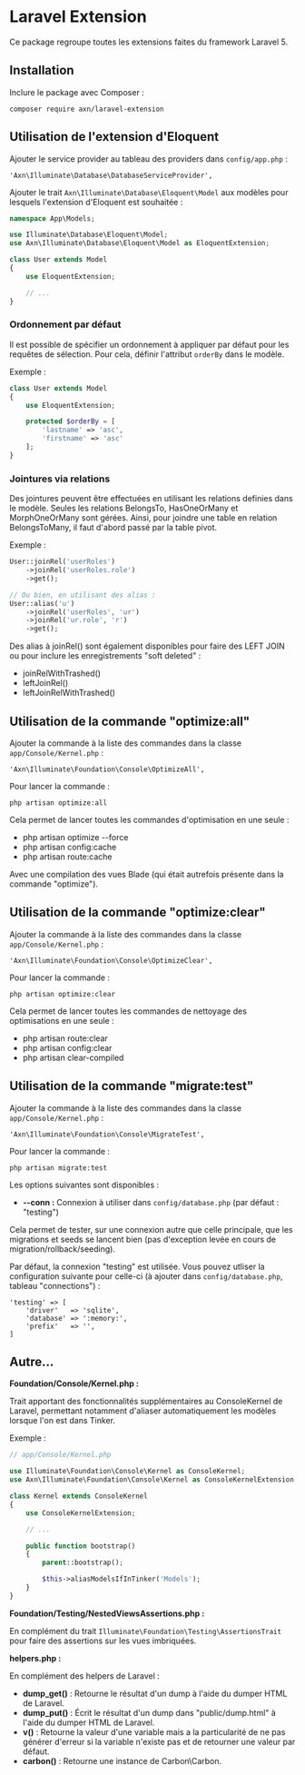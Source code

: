 # Laravel Extension

Ce package regroupe toutes les extensions faites du framework Laravel 5.

## Installation

Inclure le package avec Composer :

```
composer require axn/laravel-extension
```

## Utilisation de l'extension d'Eloquent

Ajouter le service provider au tableau des providers dans `config/app.php` :

```
'Axn\Illuminate\Database\DatabaseServiceProvider',
```

Ajouter le trait `Axn\Illuminate\Database\Eloquent\Model` aux modèles pour lesquels
l'extension d'Eloquent est souhaitée :

```php
namespace App\Models;

use Illuminate\Database\Eloquent\Model;
use Axn\Illuminate\Database\Eloquent\Model as EloquentExtension;

class User extends Model
{
    use EloquentExtension;

    // ...
}
```

### Ordonnement par défaut

Il est possible de spécifier un ordonnement à appliquer par défaut pour les requêtes
de sélection. Pour cela, définir l'attribut `orderBy` dans le modèle.

Exemple :

```php
class User extends Model
{
    use EloquentExtension;

    protected $orderBy = [
        'lastname' => 'asc',
        'firstname' => 'asc'
    ];
}
```

### Jointures via relations

Des jointures peuvent être effectuées en utilisant les relations definies dans le modèle.
Seules les relations BelongsTo, HasOneOrMany et MorphOneOrMany sont gérées. Ainsi,
pour joindre une table en relation BelongsToMany, il faut d'abord passé par la table pivot.

Exemple :

```php
User::joinRel('userRoles')
    ->joinRel('userRoles.role')
    ->get();

// Ou bien, en utilisant des alias :
User::alias('u')
    ->joinRel('userRoles', 'ur')
    ->joinRel('ur.role', 'r')
    ->get();
```

Des alias à joinRel() sont également disponibles pour faire des LEFT JOIN ou pour inclure
les enregistrements "soft deleted" :

- joinRelWithTrashed()
- leftJoinRel()
- leftJoinRelWithTrashed()

## Utilisation de la commande "optimize:all"

Ajouter la commande à la liste des commandes dans la classe `app/Console/Kernel.php` :

```
'Axn\Illuminate\Foundation\Console\OptimizeAll',
```

Pour lancer la commande :

```
php artisan optimize:all
```

Cela permet de lancer toutes les commandes d'optimisation en une seule :

- php artisan optimize --force
- php artisan config:cache
- php artisan route:cache

Avec une compilation des vues Blade (qui était autrefois présente dans la commande "optimize").

## Utilisation de la commande "optimize:clear"

Ajouter la commande à la liste des commandes dans la classe `app/Console/Kernel.php` :

```
'Axn\Illuminate\Foundation\Console\OptimizeClear',
```

Pour lancer la commande :

```
php artisan optimize:clear
```

Cela permet de lancer toutes les commandes de nettoyage des optimisations en une seule :

- php artisan route:clear
- php artisan config:clear
- php artisan clear-compiled

## Utilisation de la commande "migrate:test"

Ajouter la commande à la liste des commandes dans la classe `app/Console/Kernel.php` :

```
'Axn\Illuminate\Foundation\Console\MigrateTest',
```

Pour lancer la commande :

```
php artisan migrate:test
```

Les options suivantes sont disponibles :

* **--conn :** Connexion à utiliser dans `config/database.php` (par défaut : "testing")

Cela permet de tester, sur une connexion autre que celle principale, que les migrations
et seeds se lancent bien (pas d'exception levée en cours de migration/rollback/seeding).

Par défaut, la connexion "testing" est utilisée. Vous pouvez utliser la configuration
suivante pour celle-ci (à ajouter dans `config/database.php`, tableau "connections") :

```
'testing' => [
    'driver'   => 'sqlite',
    'database' => ':memory:',
    'prefix'   => '',
]
```

## Autre...

**Foundation/Console/Kernel.php :**

Trait apportant des fonctionnalités supplémentaires au ConsoleKernel de Laravel,
permettant notamment d'aliaser automatiquement les modèles lorsque l'on est dans Tinker.

Exemple :

```php
// app/Console/Kernel.php

use Illuminate\Foundation\Console\Kernel as ConsoleKernel;
use Axn\Illuminate\Foundation\Console\Kernel as ConsoleKernelExtension;

class Kernel extends ConsoleKernel
{
    use ConsoleKernelExtension;

    // ...

    public function bootstrap()
    {
        parent::bootstrap();

        $this->aliasModelsIfInTinker('Models');
    }
}
```

**Foundation/Testing/NestedViewsAssertions.php :**

En complément du trait `Illuminate\Foundation\Testing\AssertionsTrait` pour faire des
assertions sur les vues imbriquées.

**helpers.php :**

En complément des helpers de Laravel :

- **dump_get()** : Retourne le résultat d'un dump à l'aide du dumper HTML de Laravel.
- **dump_put()** : Écrit le résultat d'un dump dans "public/dump.html" à l'aide du dumper HTML de Laravel.
- **v()**        : Retourne la valeur d'une variable mais a la particularité de ne pas générer d'erreur
                   si la variable n'existe pas et de retourner une valeur par défaut.
- **carbon()**   : Retourne une instance de Carbon\Carbon.

